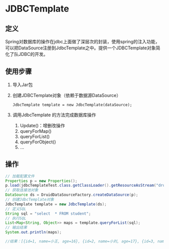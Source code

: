 # JDBCTemplate

## 定义

Spring对数据库的操作在jdbc上面做了深层次的封装，使用spring的注入功能，可以把DataSource注册到JdbcTemplate之中。提供一个JDBCTemplate对象简化了队JDBC的开发。 

 ## 使用步骤

1. 导入Jar包

2. 创建JDBCTemplate对象（依赖于数据源DataSource）

   `JdbcTemplate template = new JdbcTemplate(dataSource);`

3. 调用JdbcTemplate 的方法完成数据库操作

   1. Update()：增删改操作
   2. queryForMap()
   3. queryForList()
   4. queryForObject()
   5. ...

## 操作

```java
// 加载配置文件
Properties p = new Properties();
p.load(jdbcTemplateTest.class.getClassLoader().getResourceAsStream("druid.properties"));
// 获取连接池对象
DataSource ds = DruidDataSourceFactory.createDataSource(p);
// 创建JdbcTemplate对象
JdbcTemplate template = new JdbcTemplate(ds);
// 定义SQL
String sql = "select  * FROM student";
// 执行SQL
List<Map<String, Object>> maps = template.queryForList(sql);
// 输出结果
System.out.println(maps);

//结果：[{id=1, name=小王, age=16}, {id=2, name=小刘, age=17}, {id=3, name=小刚, age=15}, {id=4, name=mm, age=50}, {id=5, name=周杰伦, age=50}, {id=6, name=周润发, age=32}, {id=7, name=彭于晏, age=28}]
```


